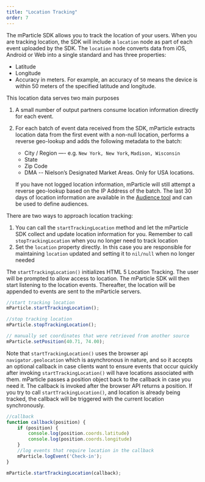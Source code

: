 ```yaml
---
title: "Location Tracking"
order: 7
---
```


The mParticle SDK allows you to track the location of your users. When you are tracking location, the SDK will include a `location` node as part of each event uploaded by the SDK. The `location` node converts data from iOS, Android or Web into a single standard and has three properties:

* Latitude
* Longitude
* Accuracy in meters. For example, an accuracy of `50` means the device is within 50 meters of the specified latitude and longitude.

This location data serves two main purposes

1. A small number of output partners consume location information directly for each event.
2. For each batch of event data received from the SDK, mParticle extracts location data from the first event with a non-null location, performs a reverse geo-lookup and adds the following metadata to the batch:
   * City / Region —- e.g. `New York, New York`, `Madison, Wisconsin`
   * State
   * Zip Code
   * DMA -- Nielson’s Designated Market Areas. Only for USA locations.

   If you have not logged location information, mParticle will still attempt a reverse geo-lookup based on the IP Address of the batch. The last 30 days of location information are available in the [Audience tool](/guides/platform-guide/audiences) and can be used to define audiences.


There are two ways to approach location tracking:
1. You can call the `startTrackingLocation` method and let the mParticle SDK collect and update location information for you. Remember to call `stopTrackingLocation` when you no longer need to track location
2. Set the `location` property directly. In this case you are responsible for maintaining `location` updated and setting it to `nil/null` when no longer needed

The `startTrackingLocation()` initializes HTML 5 Location Tracking. The user will be prompted to allow access to location. The mParticle SDK will then start listening to the location events. Thereafter, the location will be appended to events are sent to the mParticle servers.

~~~javascript
//start tracking location
mParticle.startTrackingLocation();

//stop tracking location
mParticle.stopTrackingLocation();

// manually set coordinates that were retrieved from another source
mParticle.setPosition(40.71, 74.00);
~~~

Note that `startTrackingLocation()` uses the browser api `navigator.geolocation` which is asynchronous in nature, and so it accepts an optional callback in case clients want to ensure events that occur quickly after invoking `startTrackingLocation()` will have locations associated with them. mParticle passes a position object back to the callback in case you need it. The callback is invoked after the browser API returns a position. If you try to call `startTrackingLocation()`, and location is already being tracked, the callback will be triggered with the current location synchronously.

~~~javascript
//callback
function callback(position) {
    if (position) {
        console.log(position.coords.latitude)
        console.log(position.coords.longitude)
    }
    //log events that require location in the callback
    mParticle.logEvent('Check-in');
}

mParticle.startTrackingLocation(callback);
~~~
